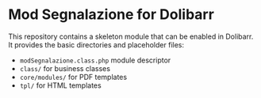 # Mod Segnalazione for Dolibarr

This repository contains a skeleton module that can be enabled in Dolibarr.
It provides the basic directories and placeholder files:

- `modSegnalazione.class.php` module descriptor
- `class/` for business classes
- `core/modules/` for PDF templates
- `tpl/` for HTML templates

